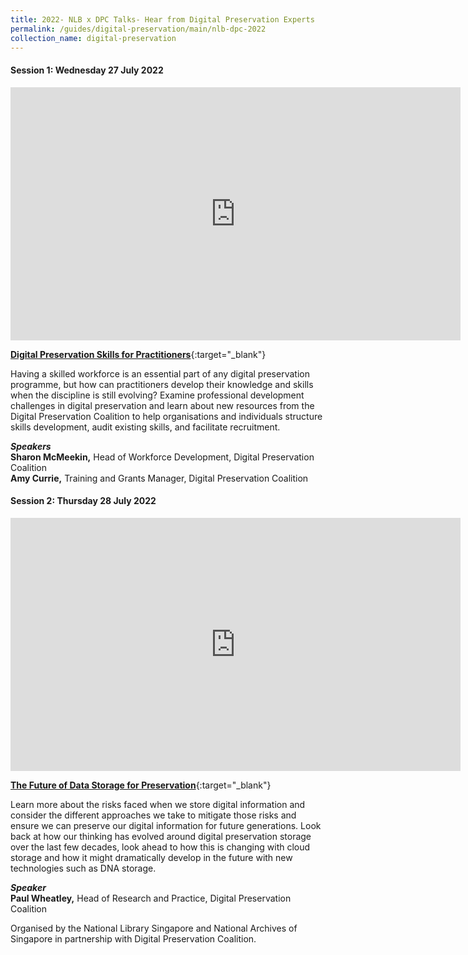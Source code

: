 ```yaml
---
title: 2022- NLB x DPC Talks- Hear from Digital Preservation Experts
permalink: /guides/digital-preservation/main/nlb-dpc-2022
collection_name: digital-preservation
---
```




#### **Session 1:  Wednesday 27 July 2022**

<div>
<iframe width="720" height="405" src="https://www.youtube.com/embed/t3t6UBG50zw" title="YouTube video player" frameborder="0" allow="accelerometer; autoplay; clipboard-write; encrypted-media; gyroscope; picture-in-picture" allowfullscreen></iframe>
</div>

[**Digital Preservation Skills for Practitioners**](https://youtu.be/t3t6UBG50zw){:target="_blank"}

Having a skilled workforce is an essential part of any digital preservation programme, but how can practitioners develop their knowledge and skills when the discipline is still evolving? Examine professional development challenges in digital preservation and learn about new resources from the Digital Preservation Coalition to help organisations and individuals structure skills development, audit existing skills, and facilitate recruitment.

***Speakers***
<Br>**Sharon McMeekin,** Head of Workforce Development, Digital Preservation Coalition 
<Br>**Amy Currie,** Training and Grants Manager, Digital Preservation Coalition



#### **Session 2:  Thursday 28 July 2022**

<div>
<iframe width="720" height="405" src="https://www.youtube.com/embed/PID6Ibuy5J0" title="YouTube video player" frameborder="0" allow="accelerometer; autoplay; clipboard-write; encrypted-media; gyroscope; picture-in-picture" allowfullscreen></iframe>
</div>

[**The Future of Data Storage for Preservation**](https://youtu.be/PID6Ibuy5J0){:target="_blank"}

Learn more about the risks faced when we store digital information and consider the different approaches we take to mitigate those risks and ensure we can preserve our digital information for future generations. Look back at how our thinking has evolved around digital preservation storage over the last few decades, look ahead to how this is changing with cloud storage and how it might dramatically develop in the future with new technologies such as DNA storage.

***Speaker***
<Br>**Paul Wheatley,** Head of Research and Practice, Digital Preservation Coalition



Organised by the National Library Singapore and National Archives of Singapore in partnership with Digital Preservation Coalition.

 

